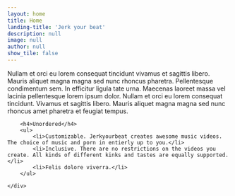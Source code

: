 ```yaml
---
layout: home
title: Home
landing-title: 'Jerk your beat'
description: null
image: null
author: null
show_tile: false
---
```


Nullam et orci eu lorem consequat tincidunt vivamus et sagittis libero. Mauris aliquet magna magna sed nunc rhoncus pharetra. Pellentesque condimentum sem. In efficitur ligula tate urna. Maecenas laoreet massa vel lacinia pellentesque lorem ipsum dolor. Nullam et orci eu lorem consequat tincidunt. Vivamus et sagittis libero. Mauris aliquet magna magna sed nunc rhoncus amet pharetra et feugiat tempus.

<div class="6u 12u$(small)">

		<h4>Unordered</h4>
		<ul>
			<li>Customizable. Jerkyourbeat creates awesome music videos. The choice of music and porn in entierly up to you.</li>
			<li>Inclusive. There are no restrictions on the videos you create. All kinds of different kinks and tastes are equally supported.</li>
			<li>Felis dolore viverra.</li>
		</ul>

	</div>
